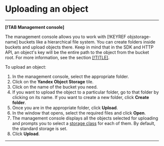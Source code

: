 # Uploading an object

---

**[!TAB Management console]**

The management console allows you to work with [!KEYREF objstorage-name] buckets like a hierarchical file system. You can create folders inside buckets and upload objects there. Keep in mind that in the SDK and HTTP API, an object's key will be the entire path to the object from the bucket root. For more information, see the section [[!TITLE]](../../concepts/object.md).

To upload an object:

1. In the management console, select the appropriate folder.
1. Click on the **Yandex Object Storage** tile.
1. Click on the name of the bucket you need.
1. If you want to upload the object to a particular folder, go to that folder by clicking on its name. If you want to create a new folder, click **Create folder**.
1. Once you are in the appropriate folder, click **Upload**.
1. In the window that opens, select the required files and click **Open**.
1. The management console displays all the objects selected for uploading and prompts you to select a [storage class](../../concepts/storage-class.md) for each of them. By default, the standard storage is set.
1. Click **Upload**.

---

